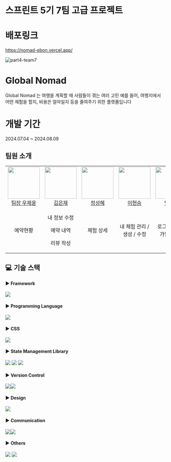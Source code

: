 # 스프린트 5기 7팀 고급 프로젝트

# 배포링크
https://nomad-ebon.vercel.app/

![part4-team7](https://github.com/user-attachments/assets/12e51e8c-7a58-4a02-a9ec-efdbab98402f)

# Global Nomad
Global Nomad 는 여행을 계획할 때 사람들이 겪는 여러 고민
예를 들어, 여행지에서 어떤 체험을 할지, 비용은 얼마일지 등을 줄여주기 위한 플랫폼입니다

# 개발 기간
2024.07.04 ~ 2024.08.09

## 팀원 소개
<table>
  <tbody>
    <tr>
      <td align="center">
        <img src="https://avatars.githubusercontent.com/u/65326956?v=4" width="100"/><br/>
        <a href="https://github.com/wjy308">팀장 우제윤</a>
      </td>
      <td align="center">
        <img src="https://avatars.githubusercontent.com/u/60869993?v=4" width="100"/><br/>
        <a href="https://github.com/eunjae5">김은재</a>
      </td>
      <td align="center">
        <img src="https://avatars.githubusercontent.com/u/125109615?v=4" width="100"/><br/>
        <a href="https://github.com/sunnyjeong25">정성혜</a>
      </td>
      <td align="center">
        <img src="https://avatars.githubusercontent.com/u/41028065?v=4" width="100"/><br/>
        <a href="https://github.com/hslee">이현승</a>
      </td>
      <td align="center">
        <img src="https://avatars.githubusercontent.com/u/102913030?v=4" width="100"/><br/>
        <a href="https://github.com/sybaek96">백승렬</a>
      </td>
    </tr>
    <tr>
      <td align="center">
        <p>예약현황</p>
      </td>
      <td align="center">
        <p>내 정보 수정</p>
        <p>예약 내역</p> 
        <p>리뷰 작성</p>
      </td>
      <td align="center">
        <p>체험 상세</p>
      </td>
      <td align="center">
        <p>내 체험 관리 / 생성 / 수정</p>
      </td>
      <td align="center">
        <p>로그인 / 회원가입 / 메인</p>
      </td>
      <td align="center">
        <p></p>
      </td>
    </tr>
  </tbody>
</table>


## 💻 기술 스택

#### ▶︎ Framework

<img src="https://img.shields.io/badge/next.js-000000?style=for-the-badge&logo=next.js&logoColor=white">

#### ▶︎ Programming Language

<img src="https://img.shields.io/badge/typescript-%23007ACC.svg?style=for-the-badge&logo=typescript&logoColor=white">

#### ▶︎ CSS

 <img src="https://img.shields.io/badge/tailwindcss-06B6D4?style=for-the-badge&logo=Tailwind CSS&logoColor=white">

#### ▶︎ State Management Library
  <img src="https://img.shields.io/badge/axios-5A29E4?style=for-the-badge&logo=axios&logoColor=white">
  <img src="https://img.shields.io/badge/reactquery-FF4154?style=for-the-badge&logo=React Query&logoColor=white">
  <img src="https://img.shields.io/badge/zustand-%2320232a.svg?style=for-the-badge&logo=react&logoColor=%2361DAFB">
  
#### ▶︎ Version Control

<div style="display: flex">
  <img src="https://img.shields.io/badge/github-%23121011.svg?style=for-the-badge&logo=github&logoColor=white">
  <img src="https://img.shields.io/badge/git-%23F05033.svg?style=for-the-badge&logo=git&logoColor=white">
</div>

#### ▶︎ Design

<img src="https://img.shields.io/badge/figma-%23F24E1E.svg?style=for-the-badge&logo=figma&logoColor=white"/>

#### ▶︎ Communication

<div style="display: flex">
  <img src="https://img.shields.io/badge/Notion-%23000000.svg?style=for-the-badge&logo=notion&logoColor=white" />
  <img src="https://img.shields.io/badge/Discord-%235865F2.svg?style=for-the-badge&logo=discord&logoColor=white" />
</div>

#### ▶︎ Others

 <img src="https://img.shields.io/badge/eslint-4B32C3?style=for-the-badge&logo=eslint&logoColor=white"> 
  <img src="https://img.shields.io/badge/prettier-F7B93E?style=for-the-badge&logo=prettier&logoColor=white">
<br/>

